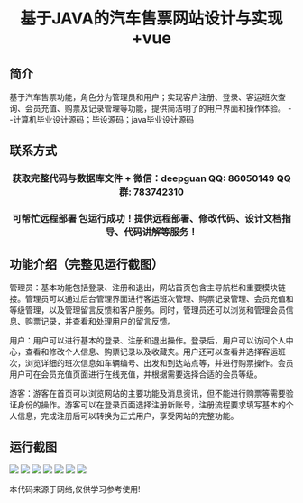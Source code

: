 <p><h1 align="center">基于JAVA的汽车售票网站设计与实现+vue</h1></p>

## 简介
基于汽车售票功能，角色分为管理员和用户；实现客户注册、登录、客运班次查询、会员充值、购票及记录管理等功能，提供简洁明了的用户界面和操作体验。    --计算机毕业设计源码；毕设源码；java毕业设计源码


## 联系方式
<p><h3 align="center">获取完整代码与数据库文件 + 微信：deepguan QQ: 86050149 QQ群: 783742310</h3></p>
<p><h3 align="center">可帮忙远程部署 包运行成功！提供远程部署、修改代码、设计文档指导、代码讲解等服务！</h3></p>

## 功能介绍（完整见运行截图）
管理员：基本功能包括登录、注册和退出，网站首页包含主导航栏和重要模块链接。管理员可以通过后台管理界面进行客运班次管理、购票记录管理、会员充值和等级管理，以及管理留言反馈和客户服务。同时，管理员还可以浏览和管理会员信息、购票记录，并查看和处理用户的留言反馈。

用户：用户可以进行基本的登录、注册和退出操作。登录后，用户可以访问个人中心，查看和修改个人信息、购票记录以及收藏夹。用户还可以查看并选择客运班次，浏览详细的班次信息如车辆编号、出发和到达站点等，并进行购票操作。会员用户可在会员充值页面进行在线充值，并根据需要选择合适的会员等级。

游客：游客在首页可以浏览网站的主要功能及消息资讯，但不能进行购票等需要验证身份的操作。游客可以在登录页面选择注册新账号，注册流程要求填写基本的个人信息，完成注册后可以转换为正式用户，享受网站的完整功能。


## 运行截图
![](https://bs-1329754181.cos.ap-shanghai.myqcloud.com/ssm/CarTicketSalesWebsite/img/001.jpg)
![](https://bs-1329754181.cos.ap-shanghai.myqcloud.com/ssm/CarTicketSalesWebsite/img/002.jpg)
![](https://bs-1329754181.cos.ap-shanghai.myqcloud.com/ssm/CarTicketSalesWebsite/img/003.jpg)
![](https://bs-1329754181.cos.ap-shanghai.myqcloud.com/ssm/CarTicketSalesWebsite/img/004.jpg)
![](https://bs-1329754181.cos.ap-shanghai.myqcloud.com/ssm/CarTicketSalesWebsite/img/005.jpg)
![](https://bs-1329754181.cos.ap-shanghai.myqcloud.com/ssm/CarTicketSalesWebsite/img/006.jpg)
![](https://bs-1329754181.cos.ap-shanghai.myqcloud.com/ssm/CarTicketSalesWebsite/img/007.jpg)

<p>本代码来源于网络,仅供学习参考使用!</p>
